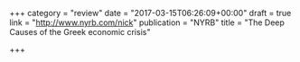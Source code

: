 +++
category = "review"
date = "2017-03-15T06:26:09+00:00"
draft = true
link = "http://www.nyrb.com/nick"
publication = "NYRB"
title = "The Deep Causes of the Greek economic crisis"

+++

